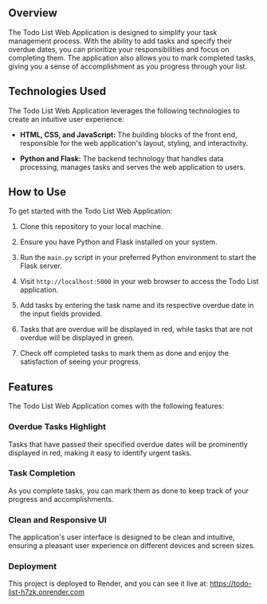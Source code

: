 ## Overview

The Todo List Web Application is designed to simplify your task management process. With the ability to add tasks and specify their overdue dates, you can prioritize your responsibilities and focus on completing them. The application also allows you to mark completed tasks, giving you a sense of accomplishment as you progress through your list.

## Technologies Used

The Todo List Web Application leverages the following technologies to create an intuitive user experience:

- **HTML, CSS, and JavaScript:** The building blocks of the front end, responsible for the web application's layout, styling, and interactivity.

- **Python and Flask:** The backend technology that handles data processing, manages tasks and serves the web application to users.

## How to Use

To get started with the Todo List Web Application:

1. Clone this repository to your local machine.

2. Ensure you have Python and Flask installed on your system.

3. Run the `main.py` script in your preferred Python environment to start the Flask server.

4. Visit `http://localhost:5000` in your web browser to access the Todo List application.

5. Add tasks by entering the task name and its respective overdue date in the input fields provided.

6. Tasks that are overdue will be displayed in red, while tasks that are not overdue will be displayed in green.

7. Check off completed tasks to mark them as done and enjoy the satisfaction of seeing your progress.

## Features

The Todo List Web Application comes with the following features:

### Overdue Tasks Highlight

Tasks that have passed their specified overdue dates will be prominently displayed in red, making it easy to identify urgent tasks.

### Task Completion

As you complete tasks, you can mark them as done to keep track of your progress and accomplishments.

### Clean and Responsive UI

The application's user interface is designed to be clean and intuitive, ensuring a pleasant user experience on different devices and screen sizes.


### Deployment
This project is deployed to Render, and you can see it live at: https://todo-list-h7zk.onrender.com
